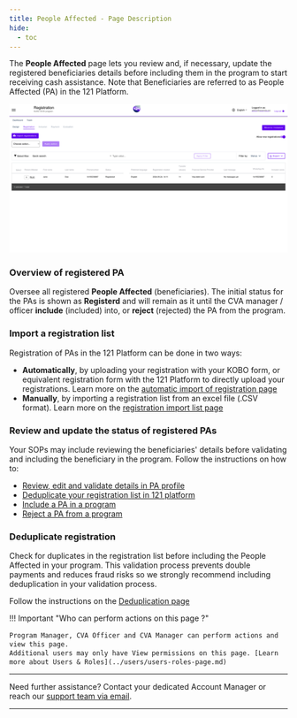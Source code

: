 ```yaml
---
title: People Affected - Page Description
hide:
  - toc
---
```


The **People Affected** page lets you review and, if necessary, update the registered beneficiaries details before including them in the program to start receiving cash assistance.
Note that Beneficiaries are referred to as People Affected (PA) in the 121 Platform.


![Registration and Validation page](https://raw.githubusercontent.com/global-121/121-platform/main/e2e/tests/__screenshots__/UserManualScreenshots/userManualScreenshots.spec.ts/RegistrationPageOverview.png)

### **Overview of registered PA**

Oversee all registered **People Affected** (beneficiaries). The initial status for the PAs is shown as **Registerd** and will remain as it until the CVA manager / officer **include** (included) into, or **reject** (rejected) the PA from the program.

### **Import a registration list**

Registration of PAs in the 121 Platform can be done in two ways:

- **Automatically**, by uploading your registration with your KOBO form, or equivalent registration form with the 121 Platform to directly upload your registrations. Learn more on the [automatic import of registration page](../registration/registration-automatic-import-kobo.md)
- **Manually**, by importing a registration list from an excel file (.CSV format). Learn more on the [registration import list page](../registration/registration-import-list.md)


### **Review and update the status of registered PAs**

Your SOPs may include reviewing the beneficiaries' details before validating and including the beneficiary in the program.
Follow the instructions on how to:

- [Review, edit and validate details in PA profile](../registration/registration-validate-pa.md)
- [Deduplicate your registration list in 121 platform](../registration/registration-deduplication.md)
- [Include a PA in a program](../registration/inclusion-in-program.md)
- [Reject a PA from a program](../registration/registration-reject-pa.md)


### **Deduplicate registration**

Check for duplicates in the registration list before including the People Affected in your program. This validation process prevents double payments and reduces fraud risks so we strongly recommend including deduplication in your validation process.

Follow the instructions on the [Deduplication page](../registration/registration-deduplication.md)

!!! Important "Who can perform actions on this page ?"

    Program Manager, CVA Officer and CVA Manager can perform actions and view this page.  
    Additional users may only have View permissions on this page. [Learn more about Users & Roles](../users/users-roles-page.md)

___
Need further assistance? Contact your dedicated Account Manager or reach our [support team via email](mailto:support@121.global).
___
